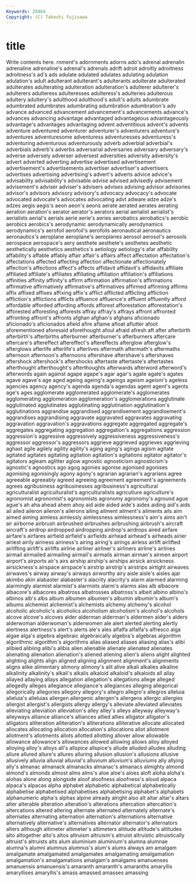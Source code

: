 ```yaml
---
Keywords: 29464 
Copyright: (C) Takeshi Fujisawa
---
```


# title

Write contents here.
rnment's adornments
adorns ado's adrenal adrenalin adrenaline adrenaline's adrenal's adrenals adrift adroit
adroitly adroitness adroitness's ad's ads adulate adulated adulates adulating adulation
adulation's adult adulterant adulterant's adulterants adulterate adulterated adulterates adulterating adulteration
adulteration's adulterer adulterer's adulterers adulteress adulteresses adulteress's adulteries adulterous adultery
adultery's adulthood adulthood's adult's adults adumbrate adumbrated adumbrates adumbrating adumbration
adumbration's adv advance advanced advancement advancement's advancements advance's advances advancing
advantage advantaged advantageous advantageously advantage's advantages advantaging advent adventitious advent's
advents adventure adventured adventurer adventurer's adventurers adventure's adventures adventuresome adventuress
adventuresses adventuress's adventuring adventurous adventurously adverb adverbial adverbial's adverbials adverb's
adverbs adversarial adversaries adversary adversary's adverse adversely adverser adversest adversities
adversity adversity's advert adverted adverting advertise advertised advertisement advertisement's advertisements
advertiser advertiser's advertisers advertises advertising advertising's advert's adverts advice advice's
advisability advisability's advisable advise advised advisedly advisement advisement's adviser adviser's
advisers advises advising advisor advisories advisor's advisors advisory advisory's advocacy
advocacy's advocate advocated advocate's advocates advocating advt adware adze adze's
adzes aegis aegis's aeon aeon's aeons aerate aerated aerates aerating
aeration aeration's aerator aerator's aerators aerial aerialist aerialist's aerialists aerial's
aerials aerie aerie's aeries aerobatics aerobatics's aerobic aerobics aerobics's aerodynamic
aerodynamically aerodynamics aerodynamics's aerofoil aerofoil's aerofoils aeronautical aeronautics aeronautics's aeroplane
aeroplane's aeroplanes aerosol aerosol's aerosols aerospace aerospace's aery aesthete aesthete's
aesthetes aesthetic aesthetically aesthetics aesthetics's aetiology aetiology's afar affability affability's
affable affably affair affair's affairs affect affectation affectation's affectations affected
affecting affection affectionate affectionately affection's affections affect's affects affidavit affidavit's
affidavits affiliate affiliated affiliate's affiliates affiliating affiliation affiliation's affiliations affinities
affinity affinity's affirm affirmation affirmation's affirmations affirmative affirmatively affirmative's affirmatives
affirmed affirming affirms affix affixed affixes affixing affix's afflict afflicted
afflicting affliction affliction's afflictions afflicts affluence affluence's affluent affluently afford
affordable afforded affording affords afforest afforestation afforestation's afforested afforesting afforests
affray affray's affrays affront affronted affronting affront's affronts afghan afghan's
afghans aficionado aficionado's aficionados afield afire aflame afloat aflutter afoot
aforementioned aforesaid aforethought afoul afraid afresh aft after afterbirth afterbirth's
afterbirths afterburner afterburner's afterburners aftercare aftercare's aftereffect aftereffect's aftereffects afterglow
afterglow's afterglows afterlife afterlife's afterlives aftermath aftermath's aftermaths afternoon afternoon's
afternoons aftershave aftershave's aftershaves aftershock aftershock's aftershocks aftertaste aftertaste's aftertastes
afterthought afterthought's afterthoughts afterwards afterword afterword's afterwords again against agape
agape's agar agar's agate agate's agates agave agave's age aged
ageing ageing's ageings ageism ageism's ageless agencies agency agency's agenda
agenda's agendas agent agent's agents age's ages agglomerate agglomerated agglomerate's
agglomerates agglomerating agglomeration agglomeration's agglomerations agglutinate agglutinated agglutinates agglutinating agglutination
agglutination's agglutinations aggrandise aggrandised aggrandisement aggrandisement's aggrandises aggrandising aggravate aggravated
aggravates aggravating aggravation aggravation's aggravations aggregate aggregated aggregate's aggregates aggregating
aggregation aggregation's aggregations aggression aggression's aggressive aggressively aggressiveness aggressiveness's aggressor
aggressor's aggressors aggrieve aggrieved aggrieves aggrieving aghast agile agilely agility
agility's aging aging's agings agism agitate agitated agitates agitating agitation
agitation's agitations agitator agitator's agitators agleam aglitter aglow agnostic agnosticism
agnosticism's agnostic's agnostics ago agog agonies agonise agonised agonises agonising
agonisingly agony agony's agrarian agrarian's agrarians agree agreeable agreeably agreed
agreeing agreement agreement's agreements agrees agribusiness agribusinesses agribusiness's agricultural agriculturalist
agriculturalist's agriculturalists agriculture agriculture's agronomist agronomist's agronomists agronomy agronomy's aground
ague ague's ah aha ahead ahem ahoy aid aide aided
aide's aides aiding aid's aids ail ailed aileron aileron's ailerons
ailing ailment ailment's ailments ails aim aimed aiming aimless aimlessly
aimlessness aimlessness's aim's aims ain't air airborne airbrush airbrushed airbrushes
airbrushing airbrush's aircraft aircraft's airdrop airdropped airdropping airdrop's airdrops aired
airfare airfare's airfares airfield airfield's airfields airhead airhead's airheads airier
airiest airily airiness airiness's airing airing's airings airless airlift airlifted
airlifting airlift's airlifts airline airliner airliner's airliners airline's airlines airmail
airmailed airmailing airmail's airmails airman airman's airmen airport airport's airports
air's airs airship airship's airships airsick airsickness airsickness's airspace airspace's
airstrip airstrip's airstrips airtight airwaves airwaves's airway airway's airways airworthy
airy aisle aisle's aisles ajar akimbo akin alabaster alabaster's alacrity
alacrity's alarm alarmed alarming alarmingly alarmist alarmist's alarmists alarm's alarms
alas alb albacore albacore's albacores albatross albatrosses albatross's albeit albino
albino's albinos alb's albs album albumen albumen's albumin albumin's album's
albums alchemist alchemist's alchemists alchemy alchemy's alcohol alcoholic alcoholic's alcoholics
alcoholism alcoholism's alcohol's alcohols alcove alcove's alcoves alder alderman alderman's
aldermen alder's alders alderwoman alderwoman's alderwomen ale alert alerted alerting
alertly alertness alertness's alert's alerts ale's ales alfalfa alfalfa's alfresco
alga algae alga's algebra algebraic algebraically algebra's algebras algorithm algorithmic
algorithm's algorithms alias aliased aliases aliasing alias's alibi alibied alibiing
alibi's alibis alien alienable alienate alienated alienates alienating alienation alienation's
aliened aliening alien's aliens alight alighted alighting alights align aligned
aligning alignment alignment's alignments aligns alike alimentary alimony alimony's alit
alive alkali alkalies alkaline alkalinity alkalinity's alkali's alkalis alkaloid alkaloid's
alkaloids all allay allayed allaying allays allegation allegation's allegations allege
alleged allegedly alleges allegiance allegiance's allegiances alleging allegorical allegorically allegories
allegory allegory's allegro allegro's allegros alleluia alleluia's alleluias allergen allergenic
allergen's allergens allergic allergies allergist allergist's allergists allergy allergy's alleviate
alleviated alleviates alleviating alleviation alleviation's alley alley's alleys alleyway alleyway's
alleyways alliance alliance's alliances allied allies alligator alligator's alligators alliteration
alliteration's alliterations alliterative allocate allocated allocates allocating allocation allocation's allocations
allot allotment allotment's allotments allots allotted allotting allover allow allowable
allowance allowance's allowances allowed allowing allows alloy alloyed alloying alloy's
alloys all's allspice allspice's allude alluded alludes alluding allure allured
allure's allures alluring allusion allusion's allusions allusive allusively alluvia alluvial
alluvial's alluvium alluvium's alluviums ally allying ally's almanac almanack almanacks
almanac's almanacs almighty almond almond's almonds almost alms alms's aloe
aloe's aloes aloft aloha aloha's alohas alone along alongside aloof
aloofness aloofness's aloud alpaca alpaca's alpacas alpha alphabet alphabetic alphabetical
alphabetically alphabetise alphabetised alphabetises alphabetising alphabet's alphabets alphanumeric alpha's alphas
alpine already alright also alt altar altar's altars alter alterable
alteration alteration's alterations altercation altercation's altercations altered altering alternate alternated
alternately alternate's alternates alternating alternation alternation's alternations alternative alternatively alternative's
alternatives alternator alternator's alternators alters although altimeter altimeter's altimeters altitude
altitude's altitudes alto altogether alto's altos altruism altruism's altruist altruistic
altruistically altruist's altruists alts alum aluminium aluminium's alumna alumnae alumna's
alumni alumnus alumnus's alum's alums always am amalgam amalgamate amalgamated
amalgamates amalgamating amalgamation amalgamation's amalgamations amalgam's amalgams amanuenses amanuensis amanuensis's
amaranth amaranth's amaranths amaryllis amaryllises amaryllis's amass amassed amasses amassing
